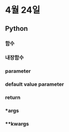 # 4월 24일 
## Python

### 함수 
### 내장함수

### parameter
### default value parameter
### return
### *args
### **kwargs



